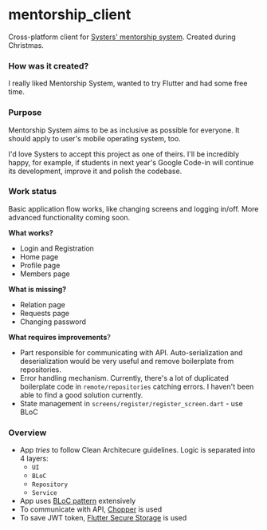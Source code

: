 # mentorship_client

Cross-platform client for [Systers&#x27; mentorship system](https://github.com/systers/mentorship-backend).
Created during Christmas.

### How was it created?
I really liked Mentorship System, wanted to try Flutter and had some free time.

### Purpose
Mentorship System aims to be as inclusive as possible for everyone. It should apply
to user's mobile operating system, too.

I'd love Systers to accept this project as one of theirs. I'll be incredibly
happy, for example, if students in next year's Google Code-in will continue its development,
improve it and polish the codebase.

### Work status
Basic application flow works, like changing screens and logging in/off. More
advanced functionality coming soon.

**What works?**
- Login and Registration
- Home page
- Profile page
- Members page

**What is missing?**
- Relation page
- Requests page
- Changing password

**What requires improvements**?
- Part responsible for communicating with API. Auto-serialization and deserialization would
be very useful and remove boilerplate from repositories.
- Error handling mechanism. Currently, there's a lot of duplicated boilerplate code in `remote/repositories`
catching errors. I haven't been able to find a good solution currently.
- State management in `screens/register/register_screen.dart` - use BLoC
### Overview
- App *tries* to follow Clean Architecure guidelines. Logic is separated into 4 layers:
    - `UI`
    - `BLoC`
    - `Repository`
    - `Service`
- App uses [BLoC pattern](https://bloclibrary.dev/#/coreconcepts) extensively
- To communicate with API, [Chopper](https://pub.dev/packages/chopper) is used
- To save JWT token, [Flutter Secure Storage](https://pub.dev/packages/flutter_secure_storage) is used
